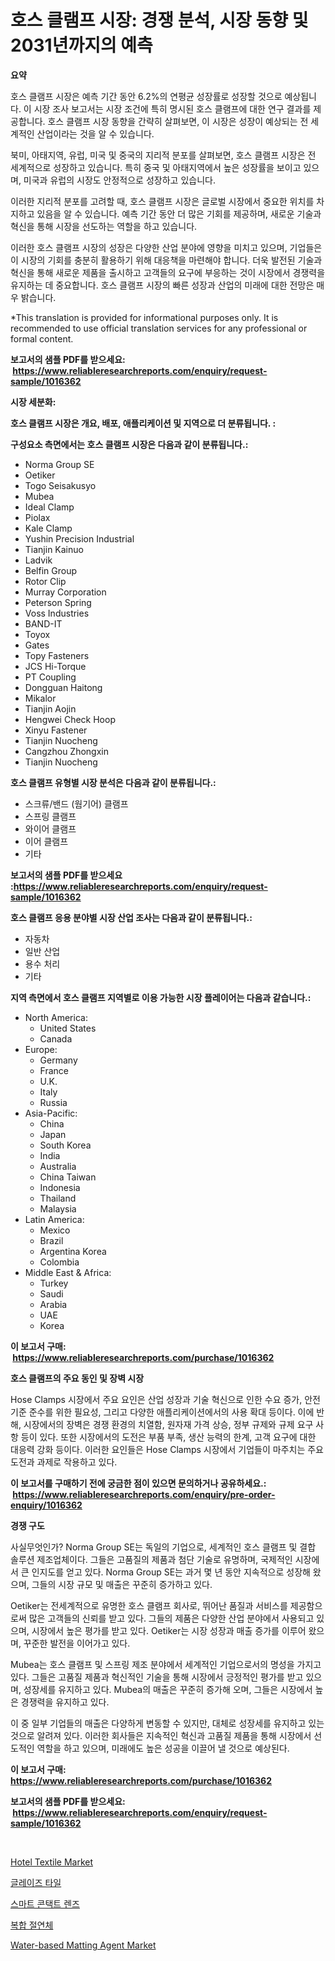 <p><h1>호스 클램프 시장: 경쟁 분석, 시장 동향 및 2031년까지의 예측</h1></p><p><strong>요약</strong></p>
<p><p>호스 클램프 시장은 예측 기간 동안 6.2%의 연평균 성장률로 성장할 것으로 예상됩니다. 이 시장 조사 보고서는 시장 조건에 특히 명시된 호스 클램프에 대한 연구 결과를 제공합니다. 호스 클램프 시장 동향을 간략히 살펴보면, 이 시장은 성장이 예상되는 전 세계적인 산업이라는 것을 알 수 있습니다.</p><p>북미, 아태지역, 유럽, 미국 및 중국의 지리적 분포를 살펴보면, 호스 클램프 시장은 전 세계적으로 성장하고 있습니다. 특히 중국 및 아태지역에서 높은 성장률을 보이고 있으며, 미국과 유럽의 시장도 안정적으로 성장하고 있습니다.</p><p>이러한 지리적 분포를 고려할 때, 호스 클램프 시장은 글로벌 시장에서 중요한 위치를 차지하고 있음을 알 수 있습니다. 예측 기간 동안 더 많은 기회를 제공하며, 새로운 기술과 혁신을 통해 시장을 선도하는 역할을 하고 있습니다.</p><p>이러한 호스 클램프 시장의 성장은 다양한 산업 분야에 영향을 미치고 있으며, 기업들은 이 시장의 기회를 충분히 활용하기 위해 대응책을 마련해야 합니다. 더욱 발전된 기술과 혁신을 통해 새로운 제품을 출시하고 고객들의 요구에 부응하는 것이 시장에서 경쟁력을 유지하는 데 중요합니다. 호스 클램프 시장의 빠른 성장과 산업의 미래에 대한 전망은 매우 밝습니다.</p><p>*This translation is provided for informational purposes only. It is recommended to use official translation services for any professional or formal content.</p></p>
<p><strong>보고서의 샘플 PDF를 받으세요: &nbsp;<a href="https://www.reliableresearchreports.com/enquiry/request-sample/1016362">https://www.reliableresearchreports.com/enquiry/request-sample/1016362</a></strong></p>
<p><strong>시장 세분화:</strong></p>
<p><strong> 호스 클램프 시장은 개요, 배포, 애플리케이션 및 지역으로 더 분류됩니다. :</strong></p>
<p><strong>구성요소 측면에서는 호스 클램프 시장은 다음과 같이 분류됩니다.:</strong></p>
<p><ul><li>Norma Group SE</li><li>Oetiker</li><li>Togo Seisakusyo</li><li>Mubea</li><li>Ideal Clamp</li><li>Piolax</li><li>Kale Clamp</li><li>Yushin Precision Industrial</li><li>Tianjin Kainuo</li><li>Ladvik</li><li>Belfin Group</li><li>Rotor Clip</li><li>Murray Corporation</li><li>Peterson Spring</li><li>Voss Industries</li><li>BAND-IT</li><li>Toyox</li><li>Gates</li><li>Topy Fasteners</li><li>JCS Hi-Torque</li><li>PT Coupling</li><li>Dongguan Haitong</li><li>Mikalor</li><li>Tianjin Aojin</li><li>Hengwei Check Hoop</li><li>Xinyu Fastener</li><li>Tianjin Nuocheng</li><li>Cangzhou Zhongxin</li><li>Tianjin Nuocheng</li></ul></p>
<p><strong> 호스 클램프 유형별 시장 분석은 다음과 같이 분류됩니다.:</strong></p>
<p><ul><li>스크류/밴드 (웜기어) 클램프</li><li>스프링 클램프</li><li>와이어 클램프</li><li>이어 클램프</li><li>기타</li></ul></p>
<p><strong>보고서의 샘플 PDF를 받으세요 :<a href="https://www.reliableresearchreports.com/enquiry/request-sample/1016362">https://www.reliableresearchreports.com/enquiry/request-sample/1016362</a></strong></p>
<p><strong> 호스 클램프 응용 분야별 시장 산업 조사는 다음과 같이 분류됩니다.:</strong></p>
<p><ul><li>자동차</li><li>일반 산업</li><li>용수 처리</li><li>기타</li></ul></p>
<p><strong>지역 측면에서 호스 클램프 지역별로 이용 가능한 시장 플레이어는 다음과 같습니다.:</strong></p>
<p><ul>
    <li>
        North America:
        <ul>
            <li>United States</li>
            <li>Canada</li>
        </ul>
    </li>
    <li>
        Europe:
        <ul>
            <li>Germany</li>
            <li>France</li>
            <li>U.K.</li>
            <li>Italy</li>
            <li>Russia</li>
        </ul>
    </li>
    <li>
        Asia-Pacific:
        <ul>
            <li>China</li>
            <li>Japan</li>
            <li>South Korea</li>
            <li>India</li>
            <li>Australia</li>
            <li>China Taiwan</li>
            <li>Indonesia</li>
            <li>Thailand</li>
            <li>Malaysia</li>
        </ul>
    </li>
    <li>
        Latin America:
        <ul>
            <li>Mexico</li>
            <li>Brazil</li>
            <li>Argentina Korea</li>
            <li>Colombia</li>
        </ul>
    </li>
    <li>
        Middle East & Africa:
        <ul>
            <li>Turkey</li>
            <li>Saudi</li>
            <li>Arabia</li>
            <li>UAE</li>
            <li>Korea</li>
        </ul>
    </li>
    </ul></p>
<p><strong>이 보고서 구매: &nbsp;<a href="https://www.reliableresearchreports.com/purchase/1016362">https://www.reliableresearchreports.com/purchase/1016362</a></strong></p>
<p><strong>호스 클램프의 주요 동인 및 장벽 시장</strong></p>
<p><p>Hose Clamps 시장에서 주요 요인은 산업 성장과 기술 혁신으로 인한 수요 증가, 안전 기준 준수를 위한 필요성, 그리고 다양한 애플리케이션에서의 사용 확대 등이다. 이에 반해, 시장에서의 장벽은 경쟁 환경의 치열함, 원자재 가격 상승, 정부 규제와 규제 요구 사항 등이 있다. 또한 시장에서의 도전은 부품 부족, 생산 능력의 한계, 고객 요구에 대한 대응력 강화 등이다. 이러한 요인들은 Hose Clamps 시장에서 기업들이 마주치는 주요 도전과 과제로 작용하고 있다.</p></p>
<p><strong>이 보고서를 구매하기 전에 궁금한 점이 있으면 문의하거나 공유하세요.: &nbsp;<a href="https://www.reliableresearchreports.com/enquiry/pre-order-enquiry/1016362">https://www.reliableresearchreports.com/enquiry/pre-order-enquiry/1016362</a></strong></p>
<p><strong>경쟁 구도</strong></p>
<p><p>사실무엇인가? Norma Group SE는 독일의 기업으로, 세계적인 호스 클램프 및 결합 솔루션 제조업체이다. 그들은 고품질의 제품과 첨단 기술로 유명하며, 국제적인 시장에서 큰 인지도를 얻고 있다. Norma Group SE는 과거 몇 년 동안 지속적으로 성장해 왔으며, 그들의 시장 규모 및 매출은 꾸준히 증가하고 있다.</p><p>Oetiker는 전세계적으로 유명한 호스 클램프 회사로, 뛰어난 품질과 서비스를 제공함으로써 많은 고객들의 신뢰를 받고 있다. 그들의 제품은 다양한 산업 분야에서 사용되고 있으며, 시장에서 높은 평가를 받고 있다. Oetiker는 시장 성장과 매출 증가를 이루어 왔으며, 꾸준한 발전을 이어가고 있다.</p><p>Mubea는 호스 클램프 및 스프링 제조 분야에서 세계적인 기업으로서의 명성을 가지고 있다. 그들은 고품질 제품과 혁신적인 기술을 통해 시장에서 긍정적인 평가를 받고 있으며, 성장세를 유지하고 있다. Mubea의 매출은 꾸준히 증가해 오며, 그들은 시장에서 높은 경쟁력을 유지하고 있다.</p><p>이 중 일부 기업들의 매출은 다양하게 변동할 수 있지만, 대체로 성장세를 유지하고 있는 것으로 알려져 있다. 이러한 회사들은 지속적인 혁신과 고품질 제품을 통해 시장에서 선도적인 역할을 하고 있으며, 미래에도 높은 성공을 이끌어 낼 것으로 예상된다.</p></p>
<p><strong>이 보고서 구매: &nbsp; <a href="https://www.reliableresearchreports.com/purchase/1016362">https://www.reliableresearchreports.com/purchase/1016362</a></strong></p>
<p><strong>보고서의 샘플 PDF를 받으세요: &nbsp;<a href="https://www.reliableresearchreports.com/enquiry/request-sample/1016362">https://www.reliableresearchreports.com/enquiry/request-sample/1016362</a></strong><strong></strong></p>
<p>&nbsp;</p>
<p><p><a href="https://invited-way-688.notion.site/Hotel-Textile-Market-Size-Global-Industry-Overview-Market-Segmentation-and-Forecast-2024-to-2031-4b9b54725aab42d192675a4e66b083de">Hotel Textile Market</a></p><p><a href="https://medium.com/@henrywheeler53/%EC%9C%A0%EC%95%BD-%ED%83%80%EC%9D%BC-%EC%8B%9C%EC%9E%A5-%EA%B2%BD%EC%9F%81-%EB%B6%84%EC%84%9D-%EC%8B%9C%EC%9E%A5-%EB%8F%99%ED%96%A5-%EB%B0%8F-2031%EB%85%84%EA%B9%8C%EC%A7%80%EC%9D%98-%EC%98%88%EC%B8%A1-bb7314d95477">글레이즈 타일</a></p><p><a href="https://github.com/xvz497517413/Market-Research-Report-List-1/blob/main/5786186188938.md">스마트 콘택트 렌즈</a></p><p><a href="https://medium.com/@sammyultyylrich9067856/%EB%B3%B5%ED%95%A9-%EC%A0%88%EC%97%B0%EC%B2%B4-%EC%8B%9C%EC%9E%A5-%EC%84%B1%EA%B3%B5%EC%A0%81%EC%9D%B8-%EB%B9%84%EC%A6%88%EB%8B%88%EC%8A%A4-%EC%A0%84%EB%9E%B5%EC%9D%98-%EC%97%B4%EC%87%A0-2031%EB%85%84%EA%B9%8C%EC%A7%80%EC%9D%98-%EC%98%88%EC%B8%A1-f48e281c4de1">복합 절연체</a></p><p><a href="https://issuu.com/reportprime-2/docs/water-based-matting-agent-market-size-2030.pptx">Water-based Matting Agent Market</a></p></p>